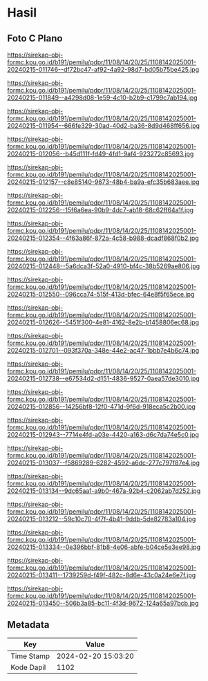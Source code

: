 # Hasil

## Foto C Plano

https://sirekap-obj-formc.kpu.go.id/b191/pemilu/pdpr/11/08/14/20/25/1108142025001-20240215-011746--df72bc47-af92-4a92-98d7-bd05b75be425.jpg

https://sirekap-obj-formc.kpu.go.id/b191/pemilu/pdpr/11/08/14/20/25/1108142025001-20240215-011849--a4298d08-1e59-4c10-b2b9-c1799c7ab194.jpg

https://sirekap-obj-formc.kpu.go.id/b191/pemilu/pdpr/11/08/14/20/25/1108142025001-20240215-011954--666fe329-30ad-40d2-ba36-8d9d468ff656.jpg

https://sirekap-obj-formc.kpu.go.id/b191/pemilu/pdpr/11/08/14/20/25/1108142025001-20240215-012056--b45d111f-fd49-4fd1-9af4-923272c85693.jpg

https://sirekap-obj-formc.kpu.go.id/b191/pemilu/pdpr/11/08/14/20/25/1108142025001-20240215-012157--c8e85140-9673-48b4-ba9a-efc35b683aee.jpg

https://sirekap-obj-formc.kpu.go.id/b191/pemilu/pdpr/11/08/14/20/25/1108142025001-20240215-012256--15f6a6ea-90b9-4dc7-ab18-68c62ff64a1f.jpg

https://sirekap-obj-formc.kpu.go.id/b191/pemilu/pdpr/11/08/14/20/25/1108142025001-20240215-012354--4f63a86f-872a-4c58-b988-dcadf868f0b2.jpg

https://sirekap-obj-formc.kpu.go.id/b191/pemilu/pdpr/11/08/14/20/25/1108142025001-20240215-012448--5a6dca3f-52a0-4910-bf4c-38b5269ae806.jpg

https://sirekap-obj-formc.kpu.go.id/b191/pemilu/pdpr/11/08/14/20/25/1108142025001-20240215-012550--096cca74-515f-413d-bfec-64e8f5f65ece.jpg

https://sirekap-obj-formc.kpu.go.id/b191/pemilu/pdpr/11/08/14/20/25/1108142025001-20240215-012626--5451f300-4e81-4162-8e2b-b1458806ec68.jpg

https://sirekap-obj-formc.kpu.go.id/b191/pemilu/pdpr/11/08/14/20/25/1108142025001-20240215-012701--093f370a-348e-44e2-ac47-1bbb7e4b6c74.jpg

https://sirekap-obj-formc.kpu.go.id/b191/pemilu/pdpr/11/08/14/20/25/1108142025001-20240215-012738--e67534d2-d151-4836-9527-0aea57de3010.jpg

https://sirekap-obj-formc.kpu.go.id/b191/pemilu/pdpr/11/08/14/20/25/1108142025001-20240215-012856--14256bf8-12f0-471d-9f6d-918eca5c2b00.jpg

https://sirekap-obj-formc.kpu.go.id/b191/pemilu/pdpr/11/08/14/20/25/1108142025001-20240215-012943--7714e4fd-a03e-4420-a163-d6c7da74e5c0.jpg

https://sirekap-obj-formc.kpu.go.id/b191/pemilu/pdpr/11/08/14/20/25/1108142025001-20240215-013037--f5869289-6282-4592-a6dc-277c797f87e4.jpg

https://sirekap-obj-formc.kpu.go.id/b191/pemilu/pdpr/11/08/14/20/25/1108142025001-20240215-013134--9dc65aa1-a9b0-467a-92b4-c2062ab7d252.jpg

https://sirekap-obj-formc.kpu.go.id/b191/pemilu/pdpr/11/08/14/20/25/1108142025001-20240215-013212--59c10c70-4f7f-4b41-9ddb-5de82783a104.jpg

https://sirekap-obj-formc.kpu.go.id/b191/pemilu/pdpr/11/08/14/20/25/1108142025001-20240215-013334--0e396bbf-81b8-4e06-abfe-b04ce5e3ee98.jpg

https://sirekap-obj-formc.kpu.go.id/b191/pemilu/pdpr/11/08/14/20/25/1108142025001-20240215-013411--1739259d-f49f-482c-8d6e-43c0a24e6e7f.jpg

https://sirekap-obj-formc.kpu.go.id/b191/pemilu/pdpr/11/08/14/20/25/1108142025001-20240215-013450--506b3a85-bc11-4f3d-9672-124a65a97bcb.jpg


## Metadata

| Key        | Value               |
| ---------- | ------------------- |
| Time Stamp | 2024-02-20 15:03:20 |
| Kode Dapil | 1102                |




